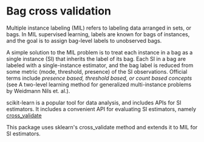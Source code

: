 # Bag cross validation

Multiple instance labeling (MIL) refers to labeling data arranged in sets, or bags.  In MIL supervised learning, labels are known for bags of instances, and the goal is to assign bag-level labels to unobserved bags.

A simple solution to the MIL problem is to treat each instance in a bag as a single instance (SI) that inherits the label of its bag.  Each SI in a bag are labeled with a single-instance estimator, and the bag label is reduced from some metric (mode, threshold, presence) of the SI observations.  Official terms include *presence based, threshold based, or count based concepts* (see A two-level learning method for generalized multi-instance problems by Weidmann Nils et. al.).

scikit-learn is a popular tool for data analysis, and includes APIs for SI estimators.  It includes a convenient API for evaluating SI estimators, namely [cross_validate](https://scikit-learn.org/stable/modules/generated/sklearn.model_selection.cross_validate.html#sklearn-model-selection-cross-validate)

This package uses sklearn's cross_validate method and extends it to MIL for SI estimators.

